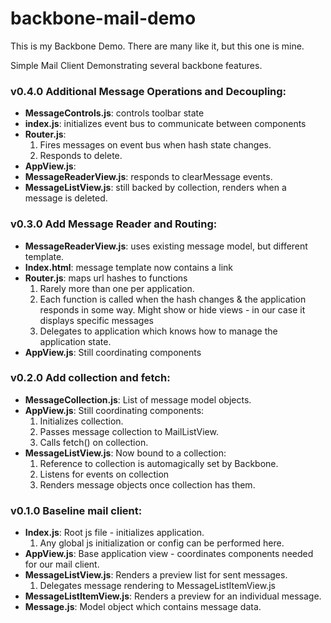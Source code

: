 backbone-mail-demo
==================
This is my Backbone Demo. There are many like it, but this one is mine.

Simple Mail Client Demonstrating several backbone features.

### v0.4.0 Additional Message Operations and Decoupling:

   - **MessageControls.js**: controls toolbar state
   - **index.js**: initializes event bus to communicate between components 
   - **Router.js**: 
     1. Fires messages on event bus when hash state changes.
     2. Responds to delete. 
   - **AppView.js**: 
   - **MessageReaderView.js**: responds to clearMessage events. 
   - **MessageListView.js**: still backed by collection, renders when a message is deleted.
 

### v0.3.0 Add Message Reader and Routing:

   - **MessageReaderView.js**: uses existing message model, but different template.
   - **Index.html**: message template now contains a link 
   - **Router.js**: maps url hashes to functions
     1. Rarely more than one per application.
     2. Each function is called when the hash changes & the application responds in some way.
        Might show or hide views - in our case it displays specific messages
     3. Delegates to application which knows how to manage the application state. 
   - **AppView.js**: Still coordinating components

### v0.2.0 Add collection and fetch:

   - **MessageCollection.js**: List of message model objects.
   - **AppView.js**: Still coordinating components: 
     1. Initializes collection.
     2. Passes message collection to MailListView.
     3. Calls fetch() on collection.
   - **MessageListView.js**: Now bound to a collection:
     1. Reference to collection is automagically set by Backbone.
     2. Listens for events on collection
     3. Renders message objects once collection has them.  

### v0.1.0 Baseline mail client:

   - **Index.js**: Root js file - initializes application.  
     1. Any global js initialization or config can be performed here.  
   - **AppView.js**: Base application view - coordinates components needed for our mail client.    
   - **MessageListView.js**: Renders a preview list for sent messages.
     1. Delegates message rendering to MessageListItemView.js
   - **MessageListItemView.js**: Renders a preview for an individual message.
   - **Message.js**: Model object which contains message data.